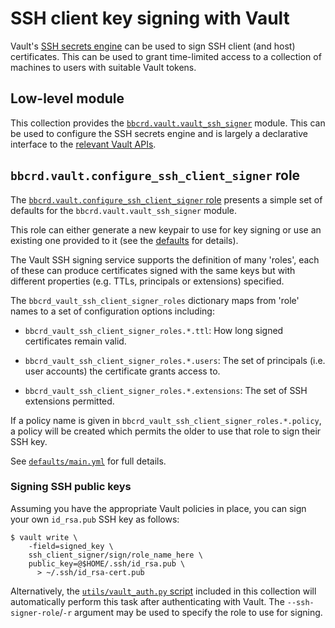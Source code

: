 SSH client key signing with Vault
=================================

Vault's [SSH secrets
engine](https://developer.hashicorp.com/vault/docs/secrets/ssh) can be used to
sign SSH client (and host) certificates. This can be used to grant time-limited
access to a collection of machines to users with suitable Vault tokens.


Low-level module
-----------------

This collection provides the
[`bbcrd.vault.vault_ssh_signer`](../plugins/modules/vault_ssh_signer.py)
module. This can be used to configure the SSH secrets engine and is largely a
declarative interface to the [relevant Vault
APIs](https://developer.hashicorp.com/vault/api-docs/secret/ssh).


`bbcrd.vault.configure_ssh_client_signer` role
----------------------------------------------

The [`bbcrd.vault.configure_ssh_client_signer`
role](../roles/configure_ssh_client_signer) presents a simple set of defaults
for the `bbcrd.vault.vault_ssh_signer` module.

This role can either generate a new keypair to use for key signing or use an
existing one provided to it (see the
[defaults](../roles/configure_ssh_client_signer/defaults/main.yml) for
details).

The Vault SSH signing service supports the definition of many 'roles', each of
these can produce certificates signed with the same keys but with different
properties (e.g. TTLs, principals or extensions) specified.

The `bbcrd_vault_ssh_client_signer_roles` dictionary maps from 'role' names to a
set of configuration options including:

* `bbcrd_vault_ssh_client_signer_roles.*.ttl`: How long signed certificates remain
  valid.

* `bbcrd_vault_ssh_client_signer_roles.*.users`: The set of principals (i.e. user
  accounts) the certificate grants access to.

* `bbcrd_vault_ssh_client_signer_roles.*.extensions`: The set of SSH extensions
  permitted.

If a policy name is given in `bbcrd_vault_ssh_client_signer_roles.*.policy`, a
policy will be created which permits the older to use that role to sign their
SSH key.

See
[`defaults/main.yml`](../roles/configure_ssh_client_signer/defaults/main.yml)
for full details.


### Signing SSH public keys

Assuming you have the appropriate Vault policies in place, you can sign your
own `id_rsa.pub` SSH key as follows:

    $ vault write \
        -field=signed_key \
        ssh_client_signer/sign/role_name_here \
        public_key=@$HOME/.ssh/id_rsa.pub \
          > ~/.ssh/id_rsa-cert.pub

Alternatively, the [`utils/vault_auth.py` script](../utils/vault_auth.py)
included in this collection will automatically perform this task after
authenticating with Vault. The `--ssh-signer-role`/`-r` argument may be used to
specify the role to use for signing.
